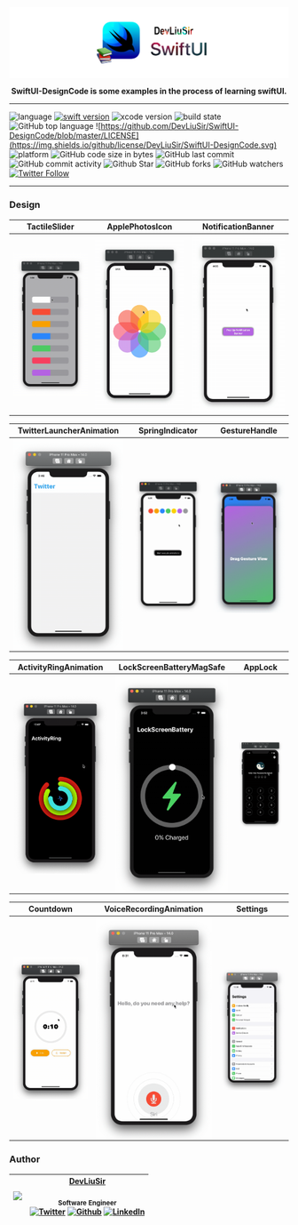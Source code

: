 <img align="center" src="Design/banner_swift.png">
<p align="center"> <b>SwiftUI-DesignCode is some examples in the process of learning swiftUI. </b></p>

---

![language](https://img.shields.io/badge/language-swift-orange.svg)
[![swift version](https://img.shields.io/badge/swift-5.3+-blue.svg?style=flat)](https://developer.apple.com/swift/)
![xcode version](https://img.shields.io/badge/xcode-12.0.1+-yellow.svg)
![build state](https://img.shields.io/badge/build-passing-brightgreen)
![GitHub top language](https://img.shields.io/github/languages/top/DevLiuSir/SwiftUI-DesignCode?color=blueviolet)
![https://github.com/DevLiuSir/SwiftUI-DesignCode/blob/master/LICENSE](https://img.shields.io/github/license/DevLiuSir/SwiftUI-DesignCode.svg)
![platform](https://img.shields.io/badge/platform-ios-lightgrey.svg)
![GitHub code size in bytes](https://img.shields.io/github/languages/code-size/DevLiuSir/SwiftUI-DesignCode?color=ff69b4&label=codeSize)
![GitHub last commit](https://img.shields.io/github/last-commit/DevLiuSir/SwiftUI-DesignCode)
![GitHub commit activity](https://img.shields.io/github/commit-activity/m/DevLiuSir/SwiftUI-DesignCode)
![Github Star](https://img.shields.io/github/stars/DevLiuSir/SwiftUI-DesignCode.svg?style=social&label=Star)
![GitHub forks](https://img.shields.io/github/forks/DevLiuSir/SwiftUI-DesignCode?style=social)
![GitHub watchers](https://img.shields.io/github/watchers/DevLiuSir/SwiftUI-DesignCode?style=social)
[![Twitter Follow](https://img.shields.io/twitter/follow/LiuChuan_.svg?style=social)](https://twitter.com/LiuChuan_)


---

### Design
| **TactileSlider** | **ApplePhotosIcon** |  **NotificationBanner** |
| :------------: | :------------: | :------------: |
| <img align="center" src="Design/TactileSlider.gif" width=300> | <img align="center" src="Design/ApplePhotosIcon.gif" width=300> | <img align="center" src="Design/NotificationBanner.gif" width=300> |

| **TwitterLauncherAnimation** | **SpringIndicator** | **GestureHandle** |
| :------------: | :------------: | :------------: |
|<img align="center" src="Design/TwitterLauncherAnimation.gif" width=300> | <img align="center" src="Design/SpringIndicator.gif" width=300> | <img align="center" src="Design/GestureHandle.gif" width=300>

|**ActivityRingAnimation** | **LockScreenBatteryMagSafe**| **AppLock** |
| :------------: | :------------: | :------------: |
| <img align="center" src="Design/ActivityRingAnimation.gif" width=300> | <img align="center" src="Design/LockScreenBatteryMagSafe.gif" width=300> | <img align="center" src="Design/AppLock.gif" width=300> | 

| **Countdown** | **VoiceRecordingAnimation** | **Settings** |
| :------------: | :------------: | :------------: |
| <img align="center" src="Design/Countdown.gif" width=300> | <img align="center" src="Design/VoiceRecordingAnimation.gif" width=300> |  <img align="center" src="Design/Settings.gif" width=300> |




### Author
| [<img src="https://avatars2.githubusercontent.com/u/11488337?s=460&v=4" width="120px;"/>](https://github.com/DevLiuSir)  |  [DevLiuSir](https://github.com/DevLiuSir)<br/><br/><sub>Software Engineer</sub><br/> [![Twitter][1.1]][1] [![Github][2.1]][2] [![LinkedIn][3.1]][3] |
| :------------: | :------------: |

[1.1]: http://i.imgur.com/wWzX9uB.png (twitter icon without padding)
[2.1]: http://i.imgur.com/9I6NRUm.png (github icon without padding)
[3.1]: https://www.kingsfund.org.uk/themes/custom/kingsfund/dist/img/svg/sprite-icon-linkedin.svg (linkedin icon)

[1]: https://twitter.com/LiuChuan_
[2]: https://github.com/DevLiuSir
[3]: https://www.linkedin.com/in/chuan-liu-00359115a/